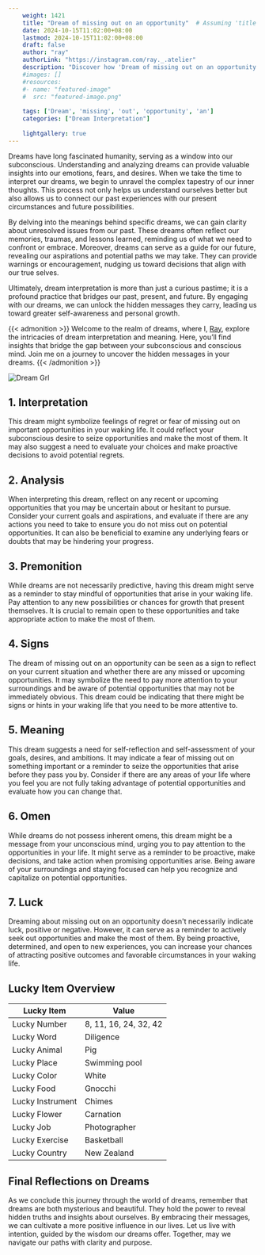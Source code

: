 ```yaml
---
    weight: 1421
    title: "Dream of missing out on an opportunity"  # Assuming 'title' column exists
    date: 2024-10-15T11:02:00+08:00
    lastmod: 2024-10-15T11:02:00+08:00
    draft: false
    author: "ray"
    authorLink: "https://instagram.com/ray._.atelier"
    description: "Discover how 'Dream of missing out on an opportunity' can interpret your future and uncover its significant meanings in your life."
    #images: []
    #resources:
    #- name: "featured-image"
    #  src: "featured-image.png"
    
    tags: ['Dream', 'missing', 'out', 'opportunity', 'an']
    categories: ["Dream Interpretation"]
    
    lightgallery: true
---
```

    
Dreams have long fascinated humanity, serving as a window into our subconscious. Understanding and analyzing dreams can provide valuable insights into our emotions, fears, and desires. When we take the time to interpret our dreams, we begin to unravel the complex tapestry of our inner thoughts. This process not only helps us understand ourselves better but also allows us to connect our past experiences with our present circumstances and future possibilities.

By delving into the meanings behind specific dreams, we can gain clarity about unresolved issues from our past. These dreams often reflect our memories, traumas, and lessons learned, reminding us of what we need to confront or embrace. Moreover, dreams can serve as a guide for our future, revealing our aspirations and potential paths we may take. They can provide warnings or encouragement, nudging us toward decisions that align with our true selves.

Ultimately, dream interpretation is more than just a curious pastime; it is a profound practice that bridges our past, present, and future. By engaging with our dreams, we can unlock the hidden messages they carry, leading us toward greater self-awareness and personal growth.

{{< admonition >}}
Welcome to the realm of dreams, where I, [Ray](https://instagram.com/ray._.atelier), explore the intricacies of dream interpretation and meaning. Here, you’ll find insights that bridge the gap between your subconscious and conscious mind. Join me on a journey to uncover the hidden messages in your dreams.
{{< /admonition >}}

![Dream Grl](https://cdn.pixabay.com/photo/2017/11/02/03/35/gothic-2910057_1280.jpg "Dream Grl")

## 1. Interpretation
 This dream might symbolize feelings of regret or fear of missing out on important opportunities in your waking life. It could reflect your subconscious desire to seize opportunities and make the most of them. It may also suggest a need to evaluate your choices and make proactive decisions to avoid potential regrets.

## 2. Analysis
 When interpreting this dream, reflect on any recent or upcoming opportunities that you may be uncertain about or hesitant to pursue. Consider your current goals and aspirations, and evaluate if there are any actions you need to take to ensure you do not miss out on potential opportunities. It can also be beneficial to examine any underlying fears or doubts that may be hindering your progress.

## 3. Premonition
 While dreams are not necessarily predictive, having this dream might serve as a reminder to stay mindful of opportunities that arise in your waking life. Pay attention to any new possibilities or chances for growth that present themselves. It is crucial to remain open to these opportunities and take appropriate action to make the most of them.

## 4. Signs
 The dream of missing out on an opportunity can be seen as a sign to reflect on your current situation and whether there are any missed or upcoming opportunities. It may symbolize the need to pay more attention to your surroundings and be aware of potential opportunities that may not be immediately obvious. This dream could be indicating that there might be signs or hints in your waking life that you need to be more attentive to.

## 5. Meaning
 This dream suggests a need for self-reflection and self-assessment of your goals, desires, and ambitions. It may indicate a fear of missing out on something important or a reminder to seize the opportunities that arise before they pass you by. Consider if there are any areas of your life where you feel you are not fully taking advantage of potential opportunities and evaluate how you can change that.

## 6. Omen
 While dreams do not possess inherent omens, this dream might be a message from your unconscious mind, urging you to pay attention to the opportunities in your life. It might serve as a reminder to be proactive, make decisions, and take action when promising opportunities arise. Being aware of your surroundings and staying focused can help you recognize and capitalize on potential opportunities.

## 7. Luck
 Dreaming about missing out on an opportunity doesn't necessarily indicate luck, positive or negative. However, it can serve as a reminder to actively seek out opportunities and make the most of them. By being proactive, determined, and open to new experiences, you can increase your chances of attracting positive outcomes and favorable circumstances in your waking life.

## Lucky Item Overview
| Lucky Item          | Value              |
|---------------|--------------------|
| Lucky Number        | 8, 11, 16, 24, 32, 42  |
| Lucky Word          | Diligence |
| Lucky Animal        | Pig |
| Lucky Place         | Swimming pool     |
| Lucky Color         | White     |
| Lucky Food          | Gnocchi      |
| Lucky Instrument    | Chimes |
| Lucky Flower        | Carnation    |
| Lucky Job           | Photographer       |
| Lucky Exercise      | Basketball  |
| Lucky Country       | New Zealand    |


##  Final Reflections on Dreams

As we conclude this journey through the world of dreams, remember that dreams are both mysterious and beautiful. They hold the power to reveal hidden truths and insights about ourselves. By embracing their messages, we can cultivate a more positive influence in our lives. Let us live with intention, guided by the wisdom our dreams offer. Together, may we navigate our paths with clarity and purpose.
